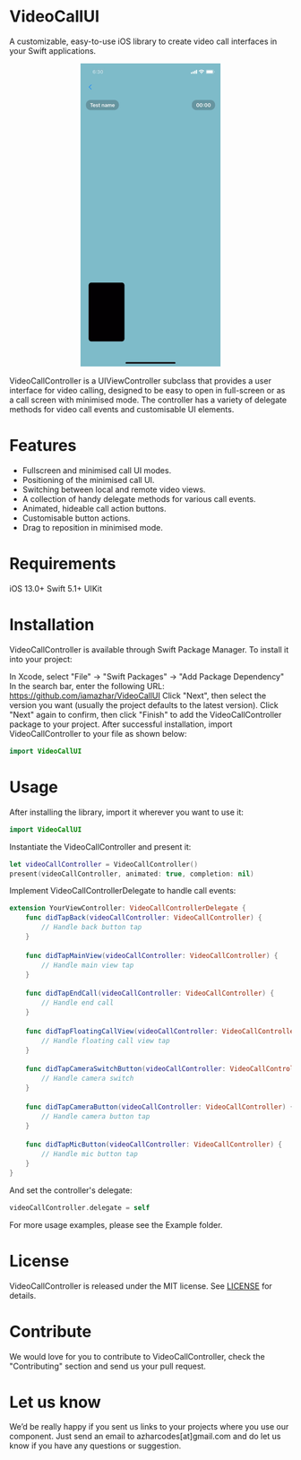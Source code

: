 # VideoCallUI

A customizable, easy-to-use iOS library to create video call interfaces in your Swift applications.

<div align="center">
    <img src="preview.gif" width="250">
</div>

VideoCallController is a UIViewController subclass that provides a user interface for video calling, designed to be easy to open in full-screen or as a call screen with minimised mode. The controller has a variety of delegate methods for video call events and customisable UI elements.

# Features

- Fullscreen and minimised call UI modes.
- Positioning of the minimised call UI.
- Switching between local and remote video views.
- A collection of handy delegate methods for various call events.
- Animated, hideable call action buttons.
- Customisable button actions.
- Drag to reposition in minimised mode.

# Requirements

iOS 13.0+
Swift 5.1+
UIKit

# Installation

VideoCallController is available through Swift Package Manager. To install it into your project:

In Xcode, select "File" -> "Swift Packages" -> "Add Package Dependency"
In the search bar, enter the following URL: https://github.com/iamazhar/VideoCallUI
Click "Next", then select the version you want (usually the project defaults to the latest version).
Click "Next" again to confirm, then click "Finish" to add the VideoCallController package to your project.
After successful installation, import VideoCallController to your file as shown below:

```swift
import VideoCallUI
```

# Usage

After installing the library, import it wherever you want to use it:

```swift
import VideoCallUI
```

Instantiate the VideoCallController and present it:

```swift
let videoCallController = VideoCallController()
present(videoCallController, animated: true, completion: nil)
```

Implement VideoCallControllerDelegate to handle call events:

```swift
extension YourViewController: VideoCallControllerDelegate {
    func didTapBack(videoCallController: VideoCallController) {
        // Handle back button tap
    }
    
    func didTapMainView(videoCallController: VideoCallController) {
        // Handle main view tap
    }
    
    func didTapEndCall(videoCallController: VideoCallController) {
        // Handle end call
    }
    
    func didTapFloatingCallView(videoCallController: VideoCallController) {
        // Handle floating call view tap
    }
    
    func didTapCameraSwitchButton(videoCallController: VideoCallController) {
        // Handle camera switch
    }
    
    func didTapCameraButton(videoCallController: VideoCallController) {
        // Handle camera button tap
    }
    
    func didTapMicButton(videoCallController: VideoCallController) {
        // Handle mic button tap
    }
}
```
And set the controller's delegate:

```swift
videoCallController.delegate = self
```

For more usage examples, please see the Example folder.

# License

VideoCallController is released under the MIT license. See [LICENSE](LICENSE) for details.

# Contribute

We would love for you to contribute to VideoCallController, check the "Contributing" section and send us your pull request.

# Let us know

We’d be really happy if you sent us links to your projects where you use our component. Just send an email to azharcodes[at]gmail.com and do let us know if you have any questions or suggestion.
